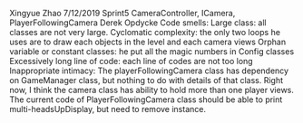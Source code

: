 Xingyue Zhao
7/12/2019
Sprint5
CameraController, ICamera, PlayerFollowingCamera
Derek Opdycke
Code smells:
Large class: all classes are not very large.
Cyclomatic complexity: the only two loops he uses are to draw each objects in the level and each camera views
Orphan variable or constant classes: he put all the magic numbers in Config classes
Excessively long line of code: each line of codes are not too long
Inappropriate intimacy: The playerFollowingCamera class has dependency on GameManager class, but nothing to do with details of that class.
Right now, I think the camera class has ability to hold more than one player views. The current code of PlayerFollowingCamera class should be able to print multi-headsUpDisplay, but need to remove instance.
